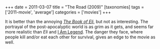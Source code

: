 +++
date = 2011-03-07
title = "The Road (2009)"
[taxonomies]
tags = ['2011-movie', 'average']
categories = ['movies']
+++

It is better than the annoying [*The Book of Eli*], but not as
interesting. The portrayal of the post-apocalyptic world is as grim as
it gets, and seems far more realistic than *Eli* and [I Am Legend]. The
danger they face, where people kill and/or eat each other for survival,
gives an edge to the movie as well.

  [*The Book of Eli*]: @/recent-movies-2010-10-25.md
  [I Am Legend]: @/i-am-legend.md
